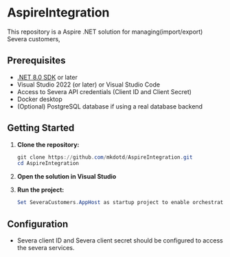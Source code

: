 
# AspireIntegration

This repository is a Aspire .NET solution for managing(import/export) Severa customers,

## Prerequisites

- [.NET 8.0 SDK](https://dotnet.microsoft.com/download/dotnet/8.0) or later
- Visual Studio 2022 (or later) or Visual Studio Code
- Access to Severa API credentials (Client ID and Client Secret)
- Docker desktop
- (Optional) PostgreSQL database if using a real database backend


## Getting Started

1. **Clone the repository:**
	```powershell
	git clone https://github.com/mkdotd/AspireIntegration.git
	cd AspireIntegration
	```
2. **Open the solution in Visual Studio**

3. **Run the project:**
	```powershell
	Set SeveraCustomers.AppHost as startup project to enable orchestration and run the project
	```

## Configuration

- Severa client ID and Severa client secret should be configured to access the severa services.

